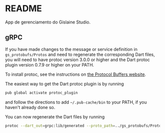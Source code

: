# README

App de gerenciamento do Gislaine Studio.

## gRPC

If you have made changes to the message or service definition in `gs_protobufs/Protos` and need to regenerate the corresponding Dart files, you will need to have protoc version 3.0.0 or higher and the Dart protoc plugin version 0.7.9 or higher on your PATH.

To install protoc, see the instructions on [the Protocol Buffers website](https://developers.google.com/protocol-buffers/).

The easiest way to get the Dart protoc plugin is by running

```sh
pub global activate protoc_plugin
```

and follow the directions to add `~/.pub-cache/bin` to your PATH, if you haven't already done so.

You can now regenerate the Dart files by running

```sh
protoc --dart_out=grpc:lib/generated --proto_path=../gs_protobufs/Protos ../gs_protobufs/Protos/*.proto
```
